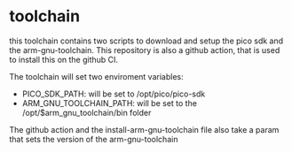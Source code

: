 # toolchain

this toolchain contains two scripts to download and setup the pico sdk and the arm-gnu-toolchain.
This repository is also a github action, that is used to install this on the github CI.

The toolchain will set two enviroment variables:
 - PICO_SDK_PATH: will be set to /opt/pico/pico-sdk
 - ARM_GNU_TOOLCHAIN_PATH: will be set to the /opt/$arm_gnu_toolchain/bin folder 

The github action and the install-arm-gnu-toolchain file also take a param that sets the version of the arm-gnu-toolchain
